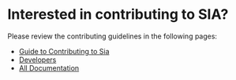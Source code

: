 Interested in contributing to SIA?
==================================

Please review the contributing guidelines in the following pages:
- [Guide to Contributing to Sia](https://github.com/NebulousLabs/Sia/blob/master/doc/Guide%20to%20Contributing%20to%20Sia.md)
- [Developers](https://github.com/NebulousLabs/Sia/blob/master/doc/Developers.md)
- [All Documentation](https://github.com/NebulousLabs/Sia/tree/master/doc)
